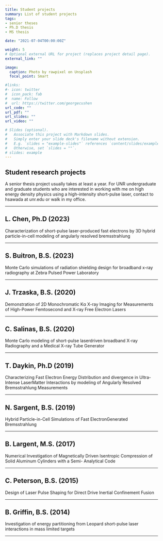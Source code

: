 ```yaml
---
title: Student projects
summary: List of student projects
tags:
- senior theses
- Ph.D thesis
- MS thesis

date: "2021-07-04T00:00:00Z"

weight: 5
# Optional external URL for project (replaces project detail page).
external_link: ""

image:
  caption: Photo by rawpixel on Unsplash
  focal_point: Smart

#links:
#- icon: twitter
#  icon_pack: fab
#  name: Follow
#  url: https://twitter.com/georgecushen
url_code: ""
url_pdf: ""
url_slides: ""
url_video: ""

# Slides (optional).
#   Associate this project with Markdown slides.
#   Simply enter your slide deck's filename without extension.
#   E.g. `slides = "example-slides"` references `content/slides/example-slides.md`.
#   Otherwise, set `slides = ""`.
# slides: example
---
```


## Student research projects 
A senior thesis project usually takes at least a year. For UNR undergraduate and graduate students who are interested in working with me on high energy density physics using a high-intensity short-pulse laser, contact to hsawada at unr.edu or walk in my office.
<hr>

## L. Chen, Ph.D (2023)
Characterization of short-pulse laser-produced fast electrons by 3D hybrid particle-in-cell modeling of angularly resolved bremsstrahlung

<hr>

## S. Buitron, B.S. (2023)
Monte Carlo simulations of radiation shielding design for broadband x-ray radiography at Zebra Pulsed Power Laboratory

<hr>

## J. Trzaska, B.S. (2020)
Demonstration of 2D Monochromatic Kα X-ray Imaging for Measurements of High-Power Femtosecond and X-ray Free Electron Lasers

<hr>


## C. Salinas, B.S. (2020)
Monte Carlo modeling of short-pulse laserdriven broadband X-ray Radiography and a Medical X-ray Tube Generator

<hr>

## T. Daykin, Ph.D (2019)
Characterizing Fast Electron Energy Distribution and divergence in Ultra-Intense LaserMatter Interactions by modeling of Angularly Resolved Bremsstrahlung Measurements

<hr>



## N. Sargent, B.S. (2019)
Hybrid Particle-in-Cell Simulations of Fast ElectronGenerated Bremsstrahlung

<hr>

## B. Largent, M.S. (2017)
Numerical Investigation of Magnetically Driven Isentropic Compression of Solid Aluminum Cylinders with a Semi- Analytical Code

<hr>

## C. Peterson, B.S. (2015)
Design of Laser Pulse Shaping for Direct Drive Inertial Confinement Fusion


<hr>

## B. Griffin, B.S. (2014)
Investigation of energy partitioning from Leopard short-pulse laser interactions in mass limited targets

<hr>


